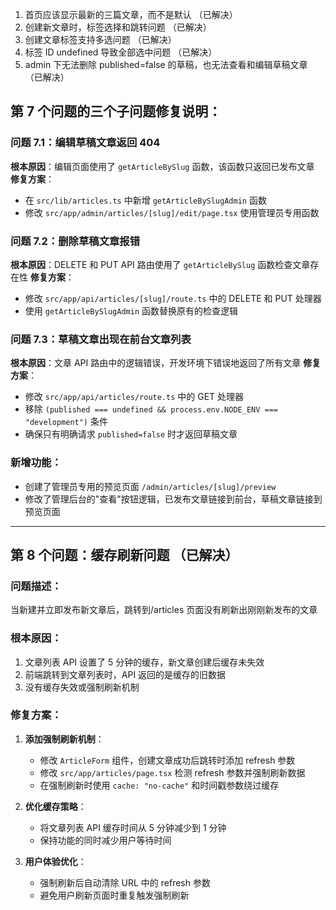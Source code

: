 1. 首页应该显示最新的三篇文章，而不是默认 （已解决）
2. 创建新文章时，标签选择和跳转问题 （已解决）
3. 创建文章标签支持多选问题 （已解决）
4. 标签 ID undefined 导致全部选中问题 （已解决）
5. admin 下无法删除 published=false 的草稿，也无法查看和编辑草稿文章 （已解决）

## 第 7 个问题的三个子问题修复说明：

### 问题 7.1：编辑草稿文章返回 404

**根本原因**：编辑页面使用了 `getArticleBySlug` 函数，该函数只返回已发布文章
**修复方案**：

- 在 `src/lib/articles.ts` 中新增 `getArticleBySlugAdmin` 函数
- 修改 `src/app/admin/articles/[slug]/edit/page.tsx` 使用管理员专用函数

### 问题 7.2：删除草稿文章报错

**根本原因**：DELETE 和 PUT API 路由使用了 `getArticleBySlug` 函数检查文章存在性
**修复方案**：

- 修改 `src/app/api/articles/[slug]/route.ts` 中的 DELETE 和 PUT 处理器
- 使用 `getArticleBySlugAdmin` 函数替换原有的检查逻辑

### 问题 7.3：草稿文章出现在前台文章列表

**根本原因**：文章 API 路由中的逻辑错误，开发环境下错误地返回了所有文章
**修复方案**：

- 修改 `src/app/api/articles/route.ts` 中的 GET 处理器
- 移除 `(published === undefined && process.env.NODE_ENV === "development")` 条件
- 确保只有明确请求 `published=false` 时才返回草稿文章

### 新增功能：

- 创建了管理员专用的预览页面 `/admin/articles/[slug]/preview`
- 修改了管理后台的"查看"按钮逻辑，已发布文章链接到前台，草稿文章链接到预览页面

---

## 第 8 个问题：缓存刷新问题 （已解决）

### 问题描述：

当新建并立即发布新文章后，跳转到/articles 页面没有刷新出刚刚新发布的文章

### 根本原因：

1. 文章列表 API 设置了 5 分钟的缓存，新文章创建后缓存未失效
2. 前端跳转到文章列表时，API 返回的是缓存的旧数据
3. 没有缓存失效或强制刷新机制

### 修复方案：

1. **添加强制刷新机制**：

   - 修改 `ArticleForm` 组件，创建文章成功后跳转时添加 refresh 参数
   - 修改 `src/app/articles/page.tsx` 检测 refresh 参数并强制刷新数据
   - 在强制刷新时使用 `cache: "no-cache"` 和时间戳参数绕过缓存

2. **优化缓存策略**：

   - 将文章列表 API 缓存时间从 5 分钟减少到 1 分钟
   - 保持功能的同时减少用户等待时间

3. **用户体验优化**：
   - 强制刷新后自动清除 URL 中的 refresh 参数
   - 避免用户刷新页面时重复触发强制刷新
